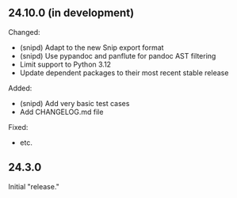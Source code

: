 ## 24.10.0 (in development)

Changed:

- (snipd) Adapt to the new Snip export format
- (snipd) Use pypandoc and panflute for pandoc AST filtering
- Limit support to Python 3.12
- Update dependent packages to their most recent stable release

Added:

- (snipd) Add very basic test cases
- Add CHANGELOG.md file

Fixed:

- etc.

## 24.3.0

Initial "release."
